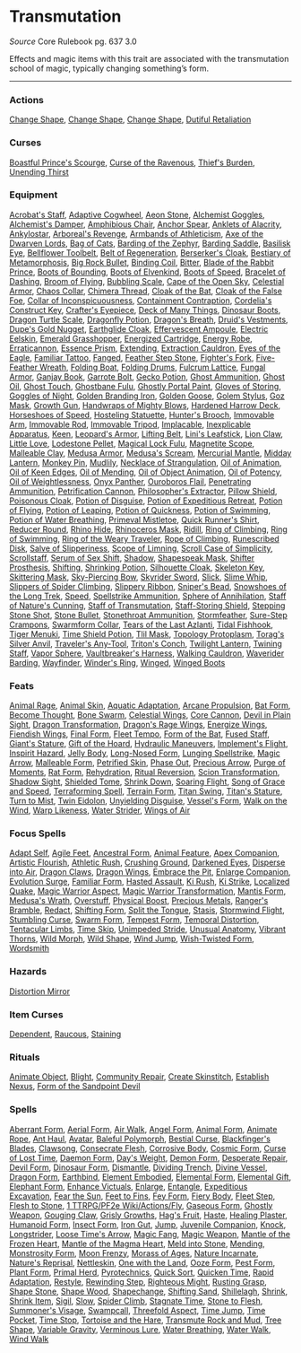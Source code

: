 # Transmutation
*Source* Core Rulebook pg. 637 3.0

Effects and magic items with this trait are associated with the transmutation school of magic, typically changing something’s form.

---

### Actions
[Change Shape](Change%20Shape), [Change Shape](Change%20Shape), [Change Shape](Change%20Shape), [Dutiful Retaliation](Dutiful%20Retaliation)

### Curses
[Boastful Prince's Scourge](Boastful%20Prince's%20Scourge), [Curse of the Ravenous](Curse%20of%20the%20Ravenous), [Thief's Burden](Thief's%20Burden), [Unending Thirst](Unending%20Thirst)

### Equipment
[Acrobat's Staff](Acrobat's%20Staff), [Adaptive Cogwheel](Adaptive%20Cogwheel), [Aeon Stone](Aeon%20Stone), [Alchemist Goggles](Alchemist%20Goggles), [Alchemist's Damper](Alchemist's%20Damper), [Amphibious Chair](Amphibious%20Chair), [Anchor Spear](Anchor%20Spear), [Anklets of Alacrity](Anklets%20of%20Alacrity), [Ankylostar](Ankylostar), [Arboreal's Revenge](Arboreal's%20Revenge), [Armbands of Athleticism](Armbands%20of%20Athleticism), [Axe of the Dwarven Lords](Axe%20of%20the%20Dwarven%20Lords), [Bag of Cats](Bag%20of%20Cats), [Barding of the Zephyr](Barding%20of%20the%20Zephyr), [Barding Saddle](Barding%20Saddle), [Basilisk Eye](Basilisk%20Eye), [Bellflower Toolbelt](Bellflower%20Toolbelt), [Belt of Regeneration](Belt%20of%20Regeneration), [Berserker's Cloak](Berserker's%20Cloak), [Bestiary of Metamorphosis](Bestiary%20of%20Metamorphosis), [Big Rock Bullet](Big%20Rock%20Bullet), [Binding Coil](Binding%20Coil), [Bitter](Bitter), [Blade of the Rabbit Prince](Blade%20of%20the%20Rabbit%20Prince), [Boots of Bounding](Boots%20of%20Bounding), [Boots of Elvenkind](Boots%20of%20Elvenkind), [Boots of Speed](Boots%20of%20Speed), [Bracelet of Dashing](Bracelet%20of%20Dashing), [Broom of Flying](Broom%20of%20Flying), [Bubbling Scale](Bubbling%20Scale), [Cape of the Open Sky](Cape%20of%20the%20Open%20Sky), [Celestial Armor](Celestial%20Armor), [Chaos Collar](Chaos%20Collar), [Chimera Thread](Chimera%20Thread), [Cloak of the Bat](Cloak%20of%20the%20Bat), [Cloak of the False Foe](Cloak%20of%20the%20False%20Foe), [Collar of Inconspicuousness](Collar%20of%20Inconspicuousness), [Containment Contraption](Containment%20Contraption), [Cordelia's Construct Key](Cordelia's%20Construct%20Key), [Crafter's Eyepiece](Crafter's%20Eyepiece), [Deck of Many Things](Deck%20of%20Many%20Things), [Dinosaur Boots](Dinosaur%20Boots), [Dragon Turtle Scale](Dragon%20Turtle%20Scale), [Dragonfly Potion](Dragonfly%20Potion), [Dragon's Breath](Dragon's%20Breath), [Druid's Vestments](Druid's%20Vestments), [Dupe's Gold Nugget](Dupe's%20Gold%20Nugget), [Earthglide Cloak](Earthglide%20Cloak), [Effervescent Ampoule](Effervescent%20Ampoule), [Electric Eelskin](Electric%20Eelskin), [Emerald Grasshopper](Emerald%20Grasshopper), [Energized Cartridge](Energized%20Cartridge), [Energy Robe](Energy%20Robe), [Erraticannon](Erraticannon), [Essence Prism](Essence%20Prism), [Extending](Extending), [Extraction Cauldron](Extraction%20Cauldron), [Eyes of the Eagle](Eyes%20of%20the%20Eagle), [Familiar Tattoo](Familiar%20Tattoo), [Fanged](Fanged), [Feather Step Stone](Feather%20Step%20Stone), [Fighter's Fork](Fighter's%20Fork), [Five-Feather Wreath](Five-Feather%20Wreath), [Folding Boat](Folding%20Boat), [Folding Drums](Folding%20Drums), [Fulcrum Lattice](Fulcrum%20Lattice), [Fungal Armor](Fungal%20Armor), [Ganjay Book](Ganjay%20Book), [Garrote Bolt](Garrote%20Bolt), [Gecko Potion](Gecko%20Potion), [Ghost Ammunition](Ghost%20Ammunition), [Ghost Oil](Ghost%20Oil), [Ghost Touch](../Items/Runes/Weapon%20Property%20Runes/Ghost%20Touch.md), [Ghostbane Fulu](Ghostbane%20Fulu), [Ghostly Portal Paint](Ghostly%20Portal%20Paint), [Gloves of Storing](Gloves%20of%20Storing), [Goggles of Night](Goggles%20of%20Night), [Golden Branding Iron](Golden%20Branding%20Iron), [Golden Goose](Golden%20Goose), [Golem Stylus](Golem%20Stylus), [Goz Mask](Goz%20Mask), [Growth Gun](Growth%20Gun), [Handwraps of Mighty Blows](../Items/Worn%20Items/Other%20Worn%20Items/Handwraps%20of%20Mighty%20Blows.md), [Hardened Harrow Deck](Hardened%20Harrow%20Deck), [Horseshoes of Speed](Horseshoes%20of%20Speed), [Hosteling Statuette](Hosteling%20Statuette), [Hunter's Brooch](Hunter's%20Brooch), [Immovable Arm](Immovable%20Arm), [Immovable Rod](Immovable%20Rod), [Immovable Tripod](Immovable%20Tripod), [Implacable](Implacable), [Inexplicable Apparatus](Inexplicable%20Apparatus), [Keen](../Items/Runes/Weapon%20Property%20Runes/Keen.md), [Leopard's Armor](Leopard's%20Armor), [Lifting Belt](Lifting%20Belt), [Lini's Leafstick](Lini's%20Leafstick), [Lion Claw](Lion%20Claw), [Little Love](Little%20Love), [Lodestone Pellet](Lodestone%20Pellet), [Magical Lock Fulu](Magical%20Lock%20Fulu), [Magnetite Scope](Magnetite%20Scope), [Malleable Clay](Malleable%20Clay), [Medusa Armor](Medusa%20Armor), [Medusa's Scream](Medusa's%20Scream), [Mercurial Mantle](Mercurial%20Mantle), [Midday Lantern](Midday%20Lantern), [Monkey Pin](Monkey%20Pin), [Mudlily](Mudlily), [Necklace of Strangulation](Necklace%20of%20Strangulation), [Oil of Animation](Oil%20of%20Animation), [Oil of Keen Edges](Oil%20of%20Keen%20Edges), [Oil of Mending](Oil%20of%20Mending), [Oil of Object Animation](Oil%20of%20Object%20Animation), [Oil of Potency](Oil%20of%20Potency), [Oil of Weightlessness](Oil%20of%20Weightlessness), [Onyx Panther](Onyx%20Panther), [Ouroboros Flail](Ouroboros%20Flail), [Penetrating Ammunition](Penetrating%20Ammunition), [Petrification Cannon](Petrification%20Cannon), [Philosopher's Extractor](Philosopher's%20Extractor), [Pillow Shield](Pillow%20Shield), [Poisonous Cloak](Poisonous%20Cloak), [Potion of Disguise](Potion%20of%20Disguise), [Potion of Expeditious Retreat](Potion%20of%20Expeditious%20Retreat), [Potion of Flying](Potion%20of%20Flying), [Potion of Leaping](Potion%20of%20Leaping), [Potion of Quickness](Potion%20of%20Quickness), [Potion of Swimming](Potion%20of%20Swimming), [Potion of Water Breathing](Potion%20of%20Water%20Breathing), [Primeval Mistletoe](Primeval%20Mistletoe), [Quick Runner's Shirt](Quick%20Runner's%20Shirt), [Reducer Round](Reducer%20Round), [Rhino Hide](Rhino%20Hide), [Rhinoceros Mask](Rhinoceros%20Mask), [Ridill](Ridill), [Ring of Climbing](Ring%20of%20Climbing), [Ring of Swimming](Ring%20of%20Swimming), [Ring of the Weary Traveler](Ring%20of%20the%20Weary%20Traveler), [Rope of Climbing](Rope%20of%20Climbing), [Runescribed Disk](Runescribed%20Disk), [Salve of Slipperiness](Salve%20of%20Slipperiness), [Scope of Limning](Scope%20of%20Limning), [Scroll Case of Simplicity](Scroll%20Case%20of%20Simplicity), [Scrollstaff](Scrollstaff), [Serum of Sex Shift](Serum%20of%20Sex%20Shift), [Shadow](Shadow.md), [Shapespeak Mask](Shapespeak%20Mask), [Shifter Prosthesis](Shifter%20Prosthesis), [Shifting](Shifting), [Shrinking Potion](Shrinking%20Potion), [Silhouette Cloak](Silhouette%20Cloak), [Skeleton Key](Skeleton%20Key), [Skittering Mask](Skittering%20Mask), [Sky-Piercing Bow](Sky-Piercing%20Bow), [Skyrider Sword](Skyrider%20Sword), [Slick](Slick), [Slime Whip](Slime%20Whip), [Slippers of Spider Climbing](Slippers%20of%20Spider%20Climbing), [Slippery Ribbon](Slippery%20Ribbon), [Sniper's Bead](Sniper's%20Bead), [Snowshoes of the Long Trek](Snowshoes%20of%20the%20Long%20Trek), [Speed](Speed), [Spellstrike Ammunition](Spellstrike%20Ammunition), [Sphere of Annihilation](../Items/Artifacts/Sphere%20of%20Annihilation.md), [Staff of Nature's Cunning](Staff%20of%20Nature's%20Cunning), [Staff of Transmutation](Staff%20of%20Transmutation), [Staff-Storing Shield](Staff-Storing%20Shield), [Stepping Stone Shot](Stepping%20Stone%20Shot), [Stone Bullet](Stone%20Bullet), [Stonethroat Ammunition](Stonethroat%20Ammunition), [Stormfeather](Stormfeather), [Sure-Step Crampons](Sure-Step%20Crampons), [Swarmform Collar](Swarmform%20Collar), [Tears of the Last Azlanti](Tears%20of%20the%20Last%20Azlanti), [Tidal Fishhook](Tidal%20Fishhook), [Tiger Menuki](Tiger%20Menuki), [Time Shield Potion](Time%20Shield%20Potion), [Tlil Mask](Tlil%20Mask), [Topology Protoplasm](Topology%20Protoplasm), [Torag's Silver Anvil](Torag's%20Silver%20Anvil), [Traveler's Any-Tool](Traveler's%20Any-Tool), [Triton's Conch](Triton's%20Conch), [Twilight Lantern](Twilight%20Lantern), [Twining Staff](Twining%20Staff), [Vapor Sphere](Vapor%20Sphere), [Vaultbreaker's Harness](Vaultbreaker's%20Harness), [Walking Cauldron](Walking%20Cauldron), [Waverider Barding](Waverider%20Barding), [Wayfinder](Wayfinder), [Winder's Ring](Winder's%20Ring), [Winged](Winged), [Winged Boots](Winged%20Boots)

### Feats
[Animal Rage](Animal%20Rage), [Animal Skin](Animal%20Skin), [Aquatic Adaptation](Aquatic%20Adaptation), [Arcane Propulsion](Arcane%20Propulsion), [Bat Form](Bat%20Form), [Become Thought](Become%20Thought), [Bone Swarm](Bone%20Swarm), [Celestial Wings](Celestial%20Wings), [Core Cannon](Core%20Cannon), [Devil in Plain Sight](Devil%20in%20Plain%20Sight), [Dragon Transformation](Dragon%20Transformation), [Dragon's Rage Wings](Dragon's%20Rage%20Wings), [Energize Wings](Energize%20Wings), [Fiendish Wings](Fiendish%20Wings), [Final Form](Final%20Form), [Fleet Tempo](Fleet%20Tempo), [Form of the Bat](Form%20of%20the%20Bat), [Fused Staff](Fused%20Staff), [Giant's Stature](Giant's%20Stature), [Gift of the Hoard](Gift%20of%20the%20Hoard), [Hydraulic Maneuvers](Hydraulic%20Maneuvers), [Implement's Flight](Implement's%20Flight), [Inspirit Hazard](Inspirit%20Hazard), [Jelly Body](Jelly%20Body), [Long-Nosed Form](Long-Nosed%20Form), [Lunging Spellstrike](Lunging%20Spellstrike), [Magic Arrow](Magic%20Arrow), [Malleable Form](Malleable%20Form), [Petrified Skin](Petrified%20Skin), [Phase Out](Phase%20Out), [Precious Arrow](Precious%20Arrow), [Purge of Moments](Purge%20of%20Moments), [Rat Form](Rat%20Form), [Rehydration](Rehydration), [Ritual Reversion](Ritual%20Reversion), [Scion Transformation](Scion%20Transformation), [Shadow Sight](Shadow%20Sight), [Shielded Tome](Shielded%20Tome), [Shrink Down](Shrink%20Down), [Soaring Flight](Soaring%20Flight), [Song of Grace and Speed](Song%20of%20Grace%20and%20Speed), [Terraforming Spell](Terraforming%20Spell), [Terrain Form](Terrain%20Form), [Titan Swing](Titan%20Swing), [Titan's Stature](Titan's%20Stature), [Turn to Mist](Turn%20to%20Mist), [Twin Eidolon](Twin%20Eidolon), [Unyielding Disguise](Unyielding%20Disguise), [Vessel's Form](Vessel's%20Form), [Walk on the Wind](Walk%20on%20the%20Wind), [Warp Likeness](Warp%20Likeness), [Water Strider](Water%20Strider), [Wings of Air](Wings%20of%20Air)

### Focus Spells
[Adapt Self](../Magic/Focus%20Spells/Level%201/Adapt%20Self.md), [Agile Feet](../Magic/Focus%20Spells/Level%201/Agile%20Feet.md), [Ancestral Form](../Magic/Focus%20Spells/Level%206/Ancestral%20Form.md), [Animal Feature](../Magic/Focus%20Spells/Level%202/Animal%20Feature.md), [Apex Companion](../Magic/Focus%20Spells/Level%2010/Apex%20Companion.md), [Artistic Flourish](../Magic/Focus%20Spells/Level%204/Artistic%20Flourish.md), [Athletic Rush](../Magic/Focus%20Spells/Level%201/Athletic%20Rush.md), [Crushing Ground](../Magic/Focus%20Spells/Level%201/Crushing%20Ground.md), [Darkened Eyes](../Magic/Focus%20Spells/Level%204/Darkened%20Eyes.md), [Disperse into Air](../Magic/Focus%20Spells/Level%204/Disperse%20into%20Air.md), [Dragon Claws](../Magic/Focus%20Spells/Level%201/Dragon%20Claws.md), [Dragon Wings](../Magic/Focus%20Spells/Level%205/Dragon%20Wings.md), [Embrace the Pit](../Magic/Focus%20Spells/Level%203/Embrace%20the%20Pit.md), [Enlarge Companion](../Magic/Focus%20Spells/Level%204/Enlarge%20Companion.md), [Evolution Surge](../Magic/Focus%20Spells/Level%201/Evolution%20Surge.md), [Familiar Form](../Magic/Focus%20Spells/Level%204/Familiar%20Form.md), [Hasted Assault](../Magic/Focus%20Spells/Level%207/Hasted%20Assault.md), [Ki Rush](../Magic/Focus%20Spells/Level%201/Ki%20Rush.md), [Ki Strike](../Magic/Focus%20Spells/Level%201/Ki%20Strike.md), [Localized Quake](../Magic/Focus%20Spells/Level%204/Localized%20Quake.md), [Magic Warrior Aspect](../Magic/Focus%20Spells/Level%202/Magic%20Warrior%20Aspect.md), [Magic Warrior Transformation](../Magic/Focus%20Spells/Level%202/Magic%20Warrior%20Transformation.md), [Mantis Form](../Magic/Focus%20Spells/Level%204/Mantis%20Form.md), [Medusa's Wrath](../Magic/Focus%20Spells/Level%208/Medusa's%20Wrath.md), [Overstuff](../Magic/Focus%20Spells/Level%201/Overstuff.md), [Physical Boost](../Magic/Focus%20Spells/Level%201/Physical%20Boost.md), [Precious Metals](../Magic/Focus%20Spells/Level%204/Precious%20Metals.md), [Ranger's Bramble](../Magic/Focus%20Spells/Level%203/Ranger's%20Bramble.md), [Redact](../Magic/Focus%20Spells/Level%201/Redact.md), [Shifting Form](../Magic/Focus%20Spells/Level%204/Shifting%20Form.md), [Split the Tongue](../Magic/Focus%20Spells/Level%201/Split%20the%20Tongue.md), [Stasis](../Magic/Focus%20Spells/Level%204/Stasis.md), [Stormwind Flight](../Magic/Focus%20Spells/Level%204/Stormwind%20Flight.md), [Stumbling Curse](../Magic/Focus%20Spells/Level%201/Stumbling%20Curse.md), [Swarm Form](../Magic/Focus%20Spells/Level%204/Swarm%20Form.md), [Tempest Form](../Magic/Focus%20Spells/Level%206/Tempest%20Form.md), [Temporal Distortion](../Magic/Focus%20Spells/Level%201/Temporal%20Distortion.md), [Tentacular Limbs](../Magic/Focus%20Spells/Level%201/Tentacular%20Limbs.md), [Time Skip](../Magic/Focus%20Spells/Level%203/Time%20Skip.md), [Unimpeded Stride](../Magic/Focus%20Spells/Level%201/Unimpeded%20Stride.md), [Unusual Anatomy](../Magic/Focus%20Spells/Level%205/Unusual%20Anatomy.md), [Vibrant Thorns](../Magic/Focus%20Spells/Level%201/Vibrant%20Thorns.md), [Wild Morph](../Magic/Focus%20Spells/Level%201/Wild%20Morph.md), [Wild Shape](../Magic/Focus%20Spells/Level%201/Wild%20Shape.md), [Wind Jump](../Magic/Focus%20Spells/Level%205/Wind%20Jump.md), [Wish-Twisted Form](../Magic/Focus%20Spells/Level%205/Wish-Twisted%20Form.md), [Wordsmith](../Magic/Focus%20Spells/Level%204/Wordsmith.md)

### Hazards
[Distortion Mirror](Distortion%20Mirror)

### Item Curses
[Dependent](Dependent), [Raucous](Raucous), [Staining](Staining)

### Rituals
[Animate Object](../Magic/Rituals/Level%202/Animate%20Object.md), [Blight](../Magic/Rituals/Level%204/Blight.md), [Community Repair](../Magic/Rituals/Level%204/Community%20Repair.md), [Create Skinstitch](../Magic/Rituals/Level%206/Create%20Skinstitch.md), [Establish Nexus](../Magic/Rituals/Level%205/Establish%20Nexus.md), [Form of the Sandpoint Devil](../Magic/Rituals/Level%206/Form%20of%20the%20Sandpoint%20Devil.md)

### Spells
[Aberrant Form](../Magic/Spells/Level%205/Aberrant%20Form.md), [Aerial Form](../Magic/Spells/Level%204/Aerial%20Form.md), [Air Walk](../Magic/Spells/Level%204/Air%20Walk.md), [Angel Form](../Magic/Spells/Level%207/Angel%20Form.md), [Animal Form](../Magic/Spells/Level%202/Animal%20Form.md), [Animate Rope](../Magic/Spells/Level%201/Animate%20Rope.md), [Ant Haul](../Magic/Spells/Level%201/Ant%20Haul.md), [Avatar](../Magic/Spells/Level%2010/Avatar.md), [Baleful Polymorph](../Magic/Spells/Level%206/Baleful%20Polymorph.md), [Bestial Curse](../Magic/Spells/Level%204/Bestial%20Curse.md), [Blackfinger's Blades](../Magic/Spells/Level%205/Blackfinger's%20Blades.md), [Clawsong](../Magic/Spells/Level%202/Clawsong.md), [Consecrate Flesh](../Magic/Spells/Level%203/Consecrate%20Flesh.md), [Corrosive Body](../Magic/Spells/Level%207/Corrosive%20Body.md), [Cosmic Form](../Magic/Spells/Level%207/Cosmic%20Form.md), [Curse of Lost Time](../Magic/Spells/Level%203/Curse%20of%20Lost%20Time.md), [Daemon Form](../Magic/Spells/Level%206/Daemon%20Form.md), [Day's Weight](../Magic/Spells/Level%203/Day's%20Weight.md), [Demon Form](../Magic/Spells/Level%206/Demon%20Form.md), [Desperate Repair](../Magic/Spells/Level%205/Desperate%20Repair.md), [Devil Form](../Magic/Spells/Level%206/Devil%20Form.md), [Dinosaur Form](../Magic/Spells/Level%204/Dinosaur%20Form.md), [Dismantle](../Magic/Spells/Level%202/Dismantle.md), [Dividing Trench](../Magic/Spells/Level%203/Dividing%20Trench.md), [Divine Vessel](../Magic/Spells/Level%207/Divine%20Vessel.md), [Dragon Form](../Magic/Spells/Level%206/Dragon%20Form.md), [Earthbind](../Magic/Spells/Level%203/Earthbind.md), [Element Embodied](../Magic/Spells/Level%2010/Element%20Embodied.md), [Elemental Form](../Magic/Spells/Level%205/Elemental%20Form.md), [Elemental Gift](../Magic/Spells/Level%204/Elemental%20Gift.md), [Elephant Form](../Magic/Spells/Level%204/Elephant%20Form.md), [Enhance Victuals](../Magic/Spells/Level%202/Enhance%20Victuals.md), [Enlarge](../Magic/Spells/Level%202/Enlarge.md), [Entangle](../Magic/Spells/Level%202/Entangle.md), [Expeditious Excavation](../Magic/Spells/Level%202/Expeditious%20Excavation.md), [Fear the Sun](../Magic/Spells/Level%202/Fear%20the%20Sun.md), [Feet to Fins](../Magic/Spells/Level%203/Feet%20to%20Fins.md), [Fey Form](../Magic/Spells/Level%204/Fey%20Form.md), [Fiery Body](../Magic/Spells/Level%207/Fiery%20Body.md), [Fleet Step](../Magic/Spells/Level%201/Fleet%20Step.md), [Flesh to Stone](../Magic/Spells/Level%206/Flesh%20to%20Stone.md), [1 TTRPG/PF2e Wiki/Actions/Fly](1%20TTRPG/PF2e%20Wiki/Actions/Fly), [Gaseous Form](../Magic/Spells/Level%204/Gaseous%20Form.md), [Ghostly Weapon](../Magic/Spells/Level%203/Ghostly%20Weapon.md), [Gouging Claw](../Magic/Spells/Cantrips/Gouging%20Claw.md), [Grisly Growths](../Magic/Spells/Level%205/Grisly%20Growths.md), [Hag's Fruit](../Magic/Spells/Level%206/Hag's%20Fruit.md), [Haste](../Magic/Spells/Level%203/Haste.md), [Healing Plaster](../Magic/Spells/Cantrips/Healing%20Plaster.md), [Humanoid Form](../Magic/Spells/Level%202/Humanoid%20Form.md), [Insect Form](../Magic/Spells/Level%203/Insect%20Form.md), [Iron Gut](../Magic/Spells/Level%202/Iron%20Gut.md), [Jump](../Magic/Spells/Level%201/Jump.md), [Juvenile Companion](../Magic/Spells/Level%201/Juvenile%20Companion.md), [Knock](../Magic/Spells/Level%202/Knock.md), [Longstrider](../Magic/Spells/Level%201/Longstrider.md), [Loose Time's Arrow](../Magic/Spells/Level%202/Loose%20Time's%20Arrow.md), [Magic Fang](../Magic/Spells/Level%201/Magic%20Fang.md), [Magic Weapon](../Magic/Spells/Level%201/Magic%20Weapon.md), [Mantle of the Frozen Heart](../Magic/Spells/Level%205/Mantle%20of%20the%20Frozen%20Heart.md), [Mantle of the Magma Heart](../Magic/Spells/Level%205/Mantle%20of%20the%20Magma%20Heart.md), [Meld into Stone](../Magic/Spells/Level%203/Meld%20into%20Stone.md), [Mending](../Magic/Spells/Level%201/Mending.md), [Monstrosity Form](../Magic/Spells/Level%208/Monstrosity%20Form.md), [Moon Frenzy](../Magic/Spells/Level%205/Moon%20Frenzy.md), [Morass of Ages](../Magic/Spells/Level%204/Morass%20of%20Ages.md), [Nature Incarnate](../Magic/Spells/Level%2010/Nature%20Incarnate.md), [Nature's Reprisal](../Magic/Spells/Level%206/Nature's%20Reprisal.md), [Nettleskin](../Magic/Spells/Level%201/Nettleskin.md), [One with the Land](../Magic/Spells/Level%209/One%20with%20the%20Land.md), [Ooze Form](../Magic/Spells/Level%203/Ooze%20Form.md), [Pest Form](../Magic/Spells/Level%201/Pest%20Form.md), [Plant Form](../Magic/Spells/Level%205/Plant%20Form.md), [Primal Herd](../Magic/Spells/Level%2010/Primal%20Herd.md), [Pyrotechnics](../Magic/Spells/Level%203/Pyrotechnics.md), [Quick Sort](../Magic/Spells/Level%201/Quick%20Sort.md), [Quicken Time](../Magic/Spells/Level%205/Quicken%20Time.md), [Rapid Adaptation](../Magic/Spells/Level%202/Rapid%20Adaptation.md), [Restyle](../Magic/Spells/Level%201/Restyle.md), [Rewinding Step](../Magic/Spells/Level%205/Rewinding%20Step.md), [Righteous Might](../Magic/Spells/Level%206/Righteous%20Might.md), [Rusting Grasp](../Magic/Spells/Level%204/Rusting%20Grasp.md), [Shape Stone](../Magic/Spells/Level%204/Shape%20Stone.md), [Shape Wood](../Magic/Spells/Level%202/Shape%20Wood.md), [Shapechange](../Magic/Spells/Level%209/Shapechange.md), [Shifting Sand](../Magic/Spells/Level%203/Shifting%20Sand.md), [Shillelagh](../Magic/Spells/Level%201/Shillelagh.md), [Shrink](../Magic/Spells/Level%202/Shrink.md), [Shrink Item](../Magic/Spells/Level%203/Shrink%20Item.md), [Sigil](../Magic/Spells/Cantrips/Sigil.md), [Slow](../Magic/Spells/Level%203/Slow.md), [Spider Climb](../Magic/Spells/Level%202/Spider%20Climb.md), [Stagnate Time](../Magic/Spells/Level%205/Stagnate%20Time.md), [Stone to Flesh](../Magic/Spells/Level%206/Stone%20to%20Flesh.md), [Summoner's Visage](../Magic/Spells/Level%202/Summoner's%20Visage.md), [Swampcall](../Magic/Spells/Level%201/Swampcall.md), [Threefold Aspect](../Magic/Spells/Level%203/Threefold%20Aspect.md), [Time Jump](../Magic/Spells/Level%203/Time%20Jump.md), [Time Pocket](../Magic/Spells/Level%203/Time%20Pocket.md), [Time Stop](../Magic/Spells/Level%2010/Time%20Stop.md), [Tortoise and the Hare](../Magic/Spells/Level%204/Tortoise%20and%20the%20Hare.md), [Transmute Rock and Mud](../Magic/Spells/Level%205/Transmute%20Rock%20and%20Mud.md), [Tree Shape](../Magic/Spells/Level%202/Tree%20Shape.md), [Variable Gravity](../Magic/Spells/Level%204/Variable%20Gravity.md), [Verminous Lure](../Magic/Spells/Level%201/Verminous%20Lure.md), [Water Breathing](../Magic/Spells/Level%202/Water%20Breathing.md), [Water Walk](../Magic/Spells/Level%202/Water%20Walk.md), [Wind Walk](../Magic/Spells/Level%208/Wind%20Walk.md)